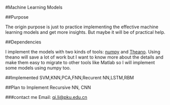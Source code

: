 #Machine Learning Models


##Purpose

The origin purpose is just to practice implementing the effective machine learning models and get more insights. But maybe it will be of practical help. 

##Dependencies

I implement the models with two kinds of tools: [numpy](http://www.numpy.org/) and [Theano](http://deeplearning.net/software/theano/). Using theano will save a lot of work but I want to know more about the details and make them  easy to migrate to other tools like Matlab so I will implement some models using numpy too.

##Implemented
SVM,KNN,PCA,FNN,Recurent NN,LSTM,RBM

##Plan to Implement
Recursive NN, CNN

###contact me
Email: qi.li@pku.edu.cn